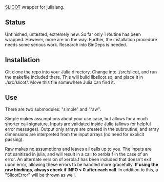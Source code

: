 [SLICOT](http://slicot.org/) wrapper for julialang.

Status
------
Unfinished, untested, extremely new. So far only 1 routine has been wrapped.
However, more are on the way. Further, the installation procedure needs
some serious work. Research into BinDeps is needed.

Installation
------------
Git clone the repo into your Julia directory. Change into ./src/slicot,
and run the makefile included there. This will build libslicot.so, and place
it in ./src/slicot/. Move this file somewhere Julia can find it.

Use
---
There are two submodules: "simple" and "raw". 

Simple makes assumptions about your use case, but allows for a much 
shorter call signature. Inputs are validated inside Julia (allows for 
helpful error messages). Output only arrays are created in the subroutine,
and array dimensions are interpreted from the input arrays (no need for 
explicit passing).

Raw makes no assumptions and leaves all calls up to you. The inputs are
not sanitized in julia, and will result in a call to xerbla.f in the case
of an error. An alternate version of xerbla.f has been included that
doesn't exit upon error, allowing these errors to be handled more
gracefully. **If using the raw bindings, always check if INFO < 0 after
each call**. In addition to this, a "SlicotError" will be thrown as well.
